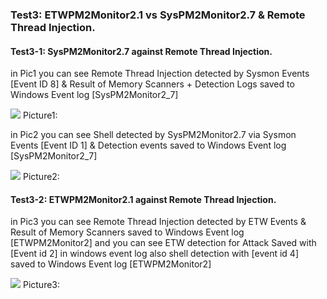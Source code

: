 ### Test3: ETWPM2Monitor2.1 vs SysPM2Monitor2.7 & Remote Thread Injection.

#### Test3-1: SysPM2Monitor2.7 against Remote Thread Injection.

in Pic1 you can see Remote Thread Injection detected by Sysmon Events [Event ID 8] & Result of Memory Scanners + Detection Logs saved to Windows Event log [SysPM2Monitor2_7]

   ![](https://github.com/DamonMohammadbagher/ETWProcessMon2/blob/main/ETWPM2Monitor2.1_vs_SysPM2Monitor2.7/Pictures/4-2.png)
       Picture1:
       
in Pic2 you can see Shell detected by SysPM2Monitor2.7 via Sysmon Events [Event ID 1] & Detection events saved to Windows Event log [SysPM2Monitor2_7]

   ![](https://github.com/DamonMohammadbagher/ETWProcessMon2/blob/main/ETWPM2Monitor2.1_vs_SysPM2Monitor2.7/Pictures/4-1.png)
       Picture2:
       
#### Test3-2: ETWPM2Monitor2.1 against Remote Thread Injection.

in Pic3 you can see Remote Thread Injection detected by ETW Events & Result of Memory Scanners saved to Windows Event log [ETWPM2Monitor2]
and you can see ETW detection for Attack Saved with [Event id 2] in windows event log also shell detection with [event id 4] saved to Windows Event log [ETWPM2Monitor2]

   ![](https://github.com/DamonMohammadbagher/ETWProcessMon2/blob/main/ETWPM2Monitor2.1_vs_SysPM2Monitor2.7/Pictures/4-3.png)
       Picture3:

